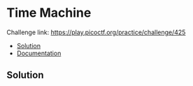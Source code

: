 # Time Machine
Challenge link: https://play.picoctf.org/practice/challenge/425
- [Solution](#solution)
- [Documentation](#documentation)
## Solution

